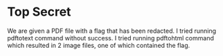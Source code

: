 # Top Secret

We are given a PDF file with a flag that has been redacted.
I tried running pdftotext command without success.
I tried running pdftohtml command which resulted in 2 image files, one of which contained the flag.
